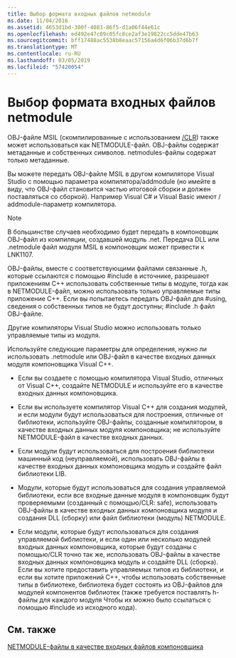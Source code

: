 ```yaml
---
title: Выбор формата входных файлов netmodule
ms.date: 11/04/2016
ms.assetid: 4653d1bd-300f-4083-86f5-d1a06f44e61c
ms.openlocfilehash: ed492e47c09c05fc8ce2af3e19822cc5dde47b63
ms.sourcegitcommit: bff17488ac5538b8eaac57156a4d6f06b37d6b7f
ms.translationtype: MT
ms.contentlocale: ru-RU
ms.lasthandoff: 03/05/2019
ms.locfileid: "57420054"
---
```

# <a name="choosing-the-format-of-netmodule-input-files"></a>Выбор формата входных файлов netmodule

OBJ-файле MSIL (скомпилированные с использованием [/CLR](../../build/reference/clr-common-language-runtime-compilation.md)) также может использоваться как NETMODULE-файл.  OBJ-файлы содержат метаданные и собственных символов.  netmodules-файлы содержат только метаданные.

Вы можете передать OBJ-файле MSIL в другом компиляторе Visual Studio с помощью параметра компилятора/addmodule (но имейте в виду, что OBJ-файл становится частью итоговой сборки и должен поставляться со сборкой).  Например Visual C# и Visual Basic имеют / addmodule-параметр компилятора.

> [!NOTE]
>  В большинстве случаев необходимо будет передать в компоновщик OBJ-файл из компиляции, создавшей модуль .net.  Передача DLL или .netmodule файл модуля MSIL в компоновщик может привести к LNK1107.

OBJ-файлы, вместе с соответствующими файлами связанные .h, которые ссылаются с помощью #include в источнике, разрешают приложениям C++ использовать собственные типы в модуле, тогда как в NETMODULE-файл, можно использовать только управляемые типы приложение C++.  Если вы попытаетесь передать OBJ-файл для #using, сведения о собственных типов не будут доступны; #include .h файл OBJ-файле.

Другие компиляторы Visual Studio можно использовать только управляемые типы из модуля.

Используйте следующие параметры для определения, нужно ли использовать .netmodule или OBJ-файл в качестве входных данных модуля компоновщика Visual C++.

- Если вы создаете с помощью компилятора Visual Studio, отличных от Visual C++, создайте NETMODULE и используйте его в качестве входных данных компоновщика.

- Если вы используете компилятор Visual C++ для создания модулей, и если модули будут использоваться для построения, отличные от библиотеки, используйте OBJ-файлы, созданные компилятором, в качестве входных данных модуля компоновщика; не используйте NETMODULE-файл в качестве входных данных.

- Если модули будут использоваться для построения библиотеки машинный код (неуправляемой), использовать OBJ-файлы в качестве входных данных компоновщика модуль и создайте файл библиотеки LIB.

- Модули, которые будут использоваться для создания управляемой библиотеки, если все входные данные модуля в компоновщик будут проверяемыми (созданный с помощью/CLR: safe), использовать OBJ-файлы в качестве входных данных компоновщика модуля и создания DLL (сборку) или файл библиотеки (модуль) NETMODULE.

- Если модули, которые будут использоваться для создания управляемой библиотеки, и если один или несколько модулей входных данных компоновщика, которые будут созданы с помощью/CLR точно так же, использовать OBJ-файлы в качестве входных данных компоновщика модуль и создайте DLL (сборка).  Если вы хотите предоставить управляемых типов из библиотеки, и если вы хотите приложений C++, чтобы использовать собственные типы в библиотеке, библиотека будет состоять из OBJ-файлов для модулей компонентов библиотек (также требуется поставлять h-файлы для каждого модуля Чтобы их можно было ссылаться с помощью #include из исходного кода).

## <a name="see-also"></a>См. также

[NETMODULE-файлы в качестве входных файлов компоновщика](../../build/reference/netmodule-files-as-linker-input.md)
